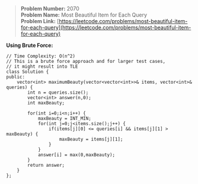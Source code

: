 > **Problem Number:** 2070 <br>
> **Problem Name:** Most Beautiful Item for Each Query <br>
> **Problem Link:** [https://leetcode.com/problems/most-beautiful-item-for-each-query](https://leetcode.com/problems/most-beautiful-item-for-each-query) <br>

**Using Brute Force:** <br>

    // Time Complexity: O(n^2)
    // This is a brute force approach and for larger test cases,
    // it might result into TLE
    class Solution {
    public:
        vector<int> maximumBeauty(vector<vector<int>>& items, vector<int>& queries) {
            int n = queries.size();
            vector<int> answer(n,0);
            int maxBeauty;

            for(int i=0;i<n;i++) {
                maxBeauty = INT_MIN;
                for(int j=0;j<items.size();j++) {
                    if(items[j][0] <= queries[i] && items[j][1] > maxBeauty) {
                        maxBeauty = items[j][1];
                    }
                }
                answer[i] = max(0,maxBeauty);
            }
            return answer;
        }
    };